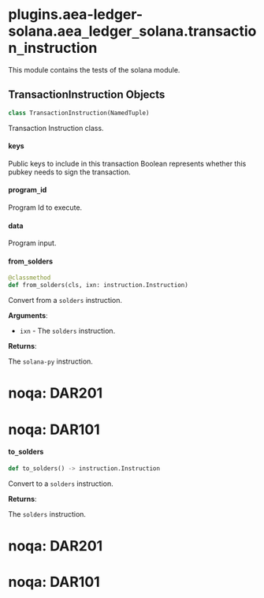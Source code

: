 <a id="plugins.aea-ledger-solana.aea_ledger_solana.transaction_instruction"></a>

# plugins.aea-ledger-solana.aea`_`ledger`_`solana.transaction`_`instruction

This module contains the tests of the solana module.

<a id="plugins.aea-ledger-solana.aea_ledger_solana.transaction_instruction.TransactionInstruction"></a>

## TransactionInstruction Objects

```python
class TransactionInstruction(NamedTuple)
```

Transaction Instruction class.

<a id="plugins.aea-ledger-solana.aea_ledger_solana.transaction_instruction.TransactionInstruction.keys"></a>

#### keys

Public keys to include in this transaction Boolean represents whether this
pubkey needs to sign the transaction.

<a id="plugins.aea-ledger-solana.aea_ledger_solana.transaction_instruction.TransactionInstruction.program_id"></a>

#### program`_`id

Program Id to execute.

<a id="plugins.aea-ledger-solana.aea_ledger_solana.transaction_instruction.TransactionInstruction.data"></a>

#### data

Program input.

<a id="plugins.aea-ledger-solana.aea_ledger_solana.transaction_instruction.TransactionInstruction.from_solders"></a>

#### from`_`solders

```python
@classmethod
def from_solders(cls, ixn: instruction.Instruction)
```

Convert from a `solders` instruction.

**Arguments**:

- `ixn` - The `solders` instruction.

**Returns**:

  The `solana-py` instruction.
  # noqa: DAR201
  # noqa: DAR101

<a id="plugins.aea-ledger-solana.aea_ledger_solana.transaction_instruction.TransactionInstruction.to_solders"></a>

#### to`_`solders

```python
def to_solders() -> instruction.Instruction
```

Convert to a `solders` instruction.

**Returns**:

  The `solders` instruction.
  # noqa: DAR201
  # noqa: DAR101

